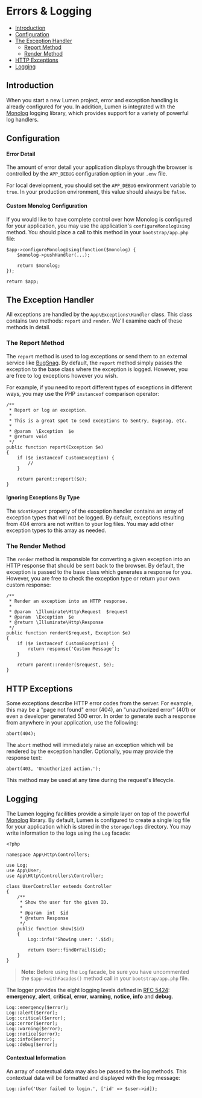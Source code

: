 # Errors & Logging

- [Introduction](#introduction)
- [Configuration](#configuration)
- [The Exception Handler](#the-exception-handler)
    - [Report Method](#report-method)
    - [Render Method](#render-method)
- [HTTP Exceptions](#http-exceptions)
- [Logging](#logging)

## Introduction

When you start a new Lumen project, error and exception handling is already configured for you. In addition, Lumen is integrated with the [Monolog](https://github.com/Seldaek/monolog) logging library, which provides support for a variety of powerful log handlers.

## Configuration

#### Error Detail

The amount of error detail your application displays through the browser is controlled by the `APP_DEBUG` configuration option in your `.env` file.

For local development, you should set the `APP_DEBUG` environment variable to `true`. In your production environment, this value should always be `false`.

#### Custom Monolog Configuration

If you would like to have complete control over how Monolog is configured for your application, you may use the application's `configureMonologUsing` method. You should place a call to this method in your `bootstrap/app.php` file:

    $app->configureMonologUsing(function($monolog) {
        $monolog->pushHandler(...);
        
        return $monolog;
    });

    return $app;

## The Exception Handler

All exceptions are handled by the `App\Exceptions\Handler` class. This class contains two methods: `report` and `render`. We'll examine each of these methods in detail.

### The Report Method

The `report` method is used to log exceptions or send them to an external service like [BugSnag](https://bugsnag.com). By default, the `report` method simply passes the exception to the base class where the exception is logged. However, you are free to log exceptions however you wish.

For example, if you need to report different types of exceptions in different ways, you may use the PHP `instanceof` comparison operator:

    /**
     * Report or log an exception.
     *
     * This is a great spot to send exceptions to Sentry, Bugsnag, etc.
     *
     * @param  \Exception  $e
     * @return void
     */
    public function report(Exception $e)
    {
        if ($e instanceof CustomException) {
            //
        }

        return parent::report($e);
    }

#### Ignoring Exceptions By Type

The `$dontReport` property of the exception handler contains an array of exception types that will not be logged. By default, exceptions resulting from 404 errors are not written to your log files. You may add other exception types to this array as needed.

### The Render Method

The `render` method is responsible for converting a given exception into an HTTP response that should be sent back to the browser. By default, the exception is passed to the base class which generates a response for you. However, you are free to check the exception type or return your own custom response:

    /**
     * Render an exception into an HTTP response.
     *
     * @param  \Illuminate\Http\Request  $request
     * @param  \Exception  $e
     * @return \Illuminate\Http\Response
     */
    public function render($request, Exception $e)
    {
        if ($e instanceof CustomException) {
            return response('Custom Message');
        }

        return parent::render($request, $e);
    }

## HTTP Exceptions

Some exceptions describe HTTP error codes from the server. For example, this may be a "page not found" error (404), an "unauthorized error" (401) or even a developer generated 500 error. In order to generate such a response from anywhere in your application, use the following:

    abort(404);

The `abort` method will immediately raise an exception which will be rendered by the exception handler. Optionally, you may provide the response text:

    abort(403, 'Unauthorized action.');

This method may be used at any time during the request's lifecycle.

## Logging

The Lumen logging facilities provide a simple layer on top of the powerful [Monolog](http://github.com/seldaek/monolog) library. By default, Lumen is configured to create a single log file for your application which is stored in the `storage/logs` directory. You may write information to the logs using the `Log` facade:

    <?php

    namespace App\Http\Controllers;

    use Log;
    use App\User;
    use App\Http\Controllers\Controller;

    class UserController extends Controller
    {
        /**
         * Show the user for the given ID.
         *
         * @param  int  $id
         * @return Response
         */
        public function show($id)
        {
            Log::info('Showing user: '.$id);

            return User::findOrFail($id);
        }
    }

> **Note:** Before using the `Log` facade, be sure you have uncommented the `$app->withFacades()` method call in your `bootstrap/app.php` file.

The logger provides the eight logging levels defined in [RFC 5424](http://tools.ietf.org/html/rfc5424): **emergency**, **alert**, **critical**, **error**, **warning**, **notice**, **info** and **debug**.

    Log::emergency($error);
    Log::alert($error);
    Log::critical($error);
    Log::error($error);
    Log::warning($error);
    Log::notice($error);
    Log::info($error);
    Log::debug($error);

#### Contextual Information

An array of contextual data may also be passed to the log methods. This contextual data will be formatted and displayed with the log message:

    Log::info('User failed to login.', ['id' => $user->id]);